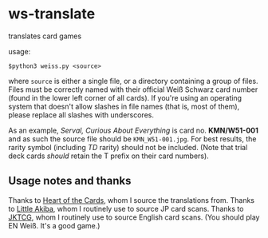 # ws-translate
translates card games

usage:

    $python3 weiss.py <source>

where `source` is either a single file, or a directory containing a group of files.
Files must be correctly named with their official Weiß Schwarz card number (found in the lower left corner of all cards).
If you're using an operating system that doesn't allow slashes in file names (that is, most of them), please replace all slashes with underscores.

As an example, *Serval, Curious About Everything* is card no. **KMN/W51-001** and as such the source file should be `KMN_W51-001.jpg`.
For best results, the rarity symbol (including *TD* rarity) should not be included. (Note that trial deck cards *should* retain the T prefix on their card numbers).

## Usage notes and thanks

Thanks to [Heart of the Cards](https://heartofthecards.com/), whom I source the translations from.
Thanks to [Little Akiba](https://littleakiba.com), whom I routinely use to source JP card scans.
Thanks to [JKTCG](https://jktcg.com), whom I routinely use to source English card scans. (You should play EN Weiß. It's a good game.)
